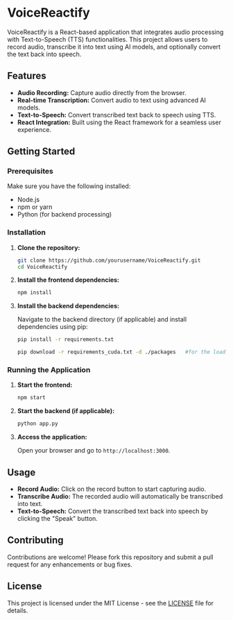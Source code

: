 # VoiceReactify

VoiceReactify is a React-based application that integrates audio processing with Text-to-Speech (TTS) functionalities. This project allows users to record audio, transcribe it into text using AI models, and optionally convert the text back into speech.

## Features

- **Audio Recording:** Capture audio directly from the browser.
- **Real-time Transcription:** Convert audio to text using advanced AI models.
- **Text-to-Speech:** Convert transcribed text back to speech using TTS.
- **React Integration:** Built using the React framework for a seamless user experience.

## Getting Started

### Prerequisites

Make sure you have the following installed:

- Node.js
- npm or yarn
- Python (for backend processing)

### Installation

1. **Clone the repository:**

   ```bash
   git clone https://github.com/yourusername/VoiceReactify.git
   cd VoiceReactify
   ```

2. **Install the frontend dependencies:**

   ```bash
   npm install
   ```

3. **Install the backend dependencies:**

   Navigate to the backend directory (if applicable) and install dependencies using pip:

   ```bash
   pip install -r requirements.txt

   pip download -r requirements_cuda.txt -d ./packages   #for the load local packages
   ```

### Running the Application

1. **Start the frontend:**

   ```bash
   npm start
   ```

2. **Start the backend (if applicable):**

   ```bash
   python app.py
   ```

3. **Access the application:**

   Open your browser and go to `http://localhost:3000`.

## Usage

- **Record Audio:** Click on the record button to start capturing audio.
- **Transcribe Audio:** The recorded audio will automatically be transcribed into text.
- **Text-to-Speech:** Convert the transcribed text back into speech by clicking the "Speak" button.

## Contributing

Contributions are welcome! Please fork this repository and submit a pull request for any enhancements or bug fixes.

## License

This project is licensed under the MIT License - see the [LICENSE](LICENSE) file for details.

